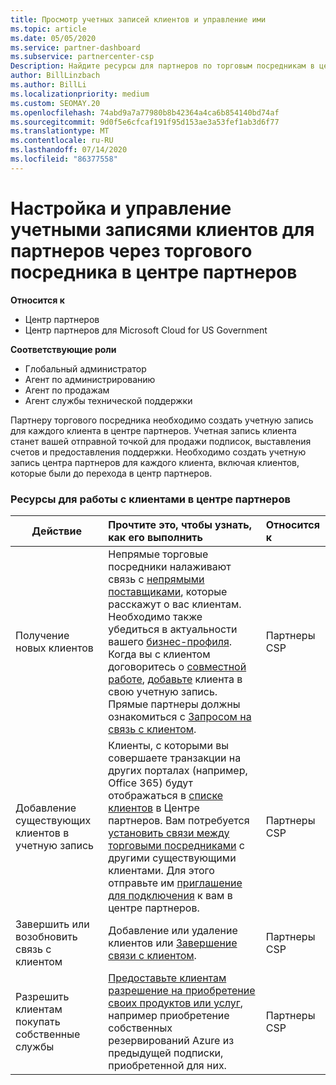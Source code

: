 ```yaml
---
title: Просмотр учетных записей клиентов и управление ими
ms.topic: article
ms.date: 05/05/2020
ms.service: partner-dashboard
ms.subservice: partnercenter-csp
Description: Найдите ресурсы для партнеров по торговым посредникам в центре партнеров. Сюда входит создание учетных записей клиентов до продажи подписок, выставления счетов или поддержки предложений.
author: BillLinzbach
ms.author: BillLi
ms.localizationpriority: medium
ms.custom: SEOMAY.20
ms.openlocfilehash: 74abd9a7a77980b8b42364a4ca6b854140bd74af
ms.sourcegitcommit: 9d0f5e6cfcaf191f95d153ae3a53fef1ab3d6f77
ms.translationtype: MT
ms.contentlocale: ru-RU
ms.lasthandoff: 07/14/2020
ms.locfileid: "86377558"
---
```

# <a name="customer-account-setup-and-management-for-reseller-partners-in-partner-center"></a>Настройка и управление учетными записями клиентов для партнеров через торгового посредника в центре партнеров

**Относится к**

-  Центр партнеров
-  Центр партнеров для Microsoft Cloud for US Government

**Соответствующие роли**

- Глобальный администратор
- Агент по администрированию
- Агент по продажам
- Агент службы технической поддержки

Партнеру торгового посредника необходимо создать учетную запись для каждого клиента в центре партнеров. Учетная запись клиента станет вашей отправной точкой для продажи подписок, выставления счетов и предоставления поддержки. Необходимо создать учетную запись центра партнеров для каждого клиента, включая клиентов, которые были до перехода в центр партнеров.

### <a name="resources-for-working-with-your-customers-on-the-partner-center"></a>Ресурсы для работы с клиентами в центре партнеров

|**Действие**   |**Прочтите это, чтобы узнать, как его выполнить**   |**Относится к**|
|-----------------|:----------------------------|:--------------|
|Получение новых клиентов|Непрямые торговые посредники налаживают связь с [непрямыми поставщиками](indirect-reseller-tasks-in-partner-center.md), которые расскажут о вас клиентам. Необходимо также убедиться в актуальности вашего [бизнес-профиля](create-a-marketing-profile.md). Когда вы с клиентом договоритесь о [совместной работе](responding-to-referrals.md), [добавьте](add-a-new-customer.md) клиента в свою учетную запись. Прямые партнеры должны ознакомиться с [Запросом на связь с клиентом](request-a-relationship-with-a-customer.md).|Партнеры CSP|
|Добавление существующих клиентов в учетную запись   | Клиенты, с которыми вы совершаете транзакции на других порталах (например, Office 365) будут отображаться в [списке клиентов](see-your-customer-list.md) в Центре партнеров. Вам потребуется [установить связи между торговыми посредниками](indirect-reseller-tasks-in-partner-center.md) с другими существующими клиентами. Для этого отправьте им [приглашение для подключения](responding-to-referrals.md) к вам в центре партнеров.   | Партнеры CSP   |
|Завершить или возобновить связь с клиентом   | Добавление или удаление клиентов или [Завершение связи с клиентом](remove-a-relationship.md).  |   Партнеры CSP |
|Разрешить клиентам покупать собственные службы   | [Предоставьте клиентам разрешение на приобретение своих продуктов или услуг](give-customers-permission.md), например приобретение собственных резервирований Azure из предыдущей подписки, приобретенной для них.  | Партнеры CSP |